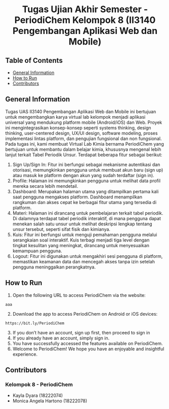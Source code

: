 <h1 align="center"> Tugas Ujian Akhir Semester - PeriodiChem Kelompok 8  (II3140 Pengembangan Aplikasi Web dan Mobile) </h1>

## Table of Contents
* [General Information](#general-information)
* [How to Run](#how-to-run)
* [Contributors](#contributors)

## General Information
Tugas UAS II3140 Pengembangan Aplikasi Web dan Mobile ini bertujuan untuk mengembangkan karya virtual lab kelompok menjadi aplikasi universal yang mendukung platform mobile (Android/iOS) dan Web. Proyek ini mengintegrasikan konsep-konsep seperti systems thinking, design thinking, user-centered design, UX/UI design, software modeling, proses implementasi lintas platform, dan pengujian fungsional dan non fungsional. Pada tugas ini, kami membuat Virtual Lab Kimia bernama PeriodiChem yang bertujuan untuk membantu dalam belajar kimia, khususnya mengenal lebih lanjut terkait Tabel Periodik Unsur. Terdapat beberapa fitur sebagai berikut:

1. Sign Up/Sign In: Fitur ini berfungsi sebagai mekanisme autentikasi dan otorisasi, memungkinkan pengguna untuk membuat akun baru (sign up) atau masuk ke platform dengan akun yang sudah terdaftar (sign in).
2. Profile: Halaman ini memungkinkan pengguna untuk melihat data profil mereka secara lebih mendetail.
3. Dashboard: Merupakan halaman utama yang ditampilkan pertama kali saat pengguna mengakses platform. Dashboard menampilkan rangkuman dan akses cepat ke berbagai fitur utama yang tersedia di platform.
4. Materi: Halaman ini dirancang untuk pembelajaran terkait tabel periodik. Di dalamnya terdapat tabel periodik interaktif, di mana pengguna dapat menekan salah satu unsur untuk melihat deskripsi lengkap tentang unsur tersebut, seperti sifat fisik dan kimianya.
5. Kuis: Fitur ini berfungsi untuk menguji pemahaman pengguna melalui serangkaian soal interaktif. Kuis terbagi menjadi tiga level dengan tingkat kesulitan yang meningkat, dirancang untuk menyesuaikan kemampuan pengguna.
6. Logout: Fitur ini digunakan untuk mengakhiri sesi pengguna di platform, memastikan keamanan data dan mencegah akses tanpa izin setelah pengguna meninggalkan perangkatnya.

## How to Run
1. Open the following URL to access PeriodiChem via the website:
```
aaa
```
2. Download the app to access PeriodiChem on Android or iOS devices:
```
https://bit.ly/PeriodiChem 
```
3. If you don’t have an account, sign up first, then proceed to sign in
4. If you already have an account, simply sign in.
5. You have successfully accessed the features available on PeriodiChem.
6. Welcome to PeriodiChem! We hope you have an enjoyable and insightful experience.

## Contributors
### Kelompok 8 - PeriodiChem
- Kayla Dyara (18222074)
- Monica Angela Hartono (18222078)
